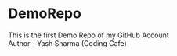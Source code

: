 # DemoRepo
This is the first Demo Repo of my GitHub Account
<br>
Author - Yash Sharma (Coding Cafe) 